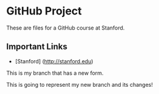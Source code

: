 GitHub Project
===============

These are files for a GitHub course at Stanford.

Important Links
---------------
* [Stanford] (http://stanford.edu)

This is my branch that has a new form. 

This is going to represent my new branch and its changes!